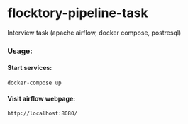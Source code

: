 # flocktory-pipeline-task
Interview task (apache airflow, docker compose, postresql)

### Usage:

#### Start services:
       
    docker-compose up


#### Visit airflow webpage:

    http://localhost:8080/
